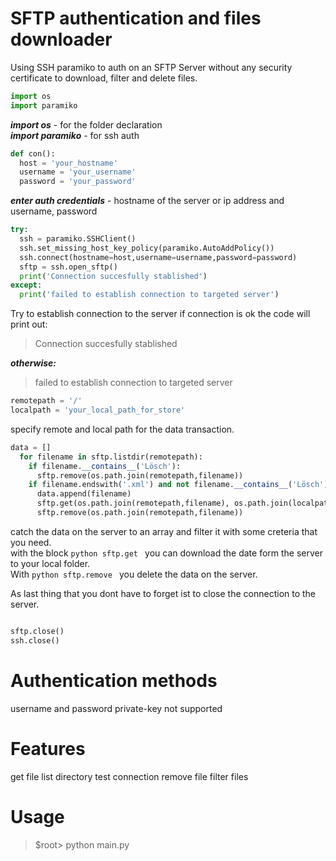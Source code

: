 # SFTP authentication and files downloader
Using SSH paramiko to auth on an SFTP Server without any security certificate to download, filter and delete files.   

```python
import os
import paramiko
```
***import os*** - for the folder declaration  
***import paramiko*** - for ssh auth

```python
def con():
  host = 'your_hostname'
  username = 'your_username'
  password = 'your_password'
```
***enter auth credentials*** - hostname of the server or ip address and username, password

```python
try:
  ssh = paramiko.SSHClient()
  ssh.set_missing_host_key_policy(paramiko.AutoAddPolicy())
  ssh.connect(hostname=host,username=username,password=password)
  sftp = ssh.open_sftp()
  print('Connection succesfully stablished')
except:
  print('failed to establish connection to targeted server')
```
Try to establish connection to the server if connection is ok the code will print out:  
> Connection succesfully stablished  

***otherwise:***  

> failed to establish connection to targeted server  

```python 
remotepath = '/'
localpath = 'your_local_path_for_store'
```

specify remote and local path for the data transaction.  

```python
data = []
  for filename in sftp.listdir(remotepath):
    if filename.__contains__('Lösch'):
      sftp.remove(os.path.join(remotepath,filename))
    if filename.endswith('.xml') and not filename.__contains__('Lösch'):
      data.append(filename)
      sftp.get(os.path.join(remotepath,filename), os.path.join(localpath,filename))
      sftp.remove(os.path.join(remotepath,filename))
```
catch the data on the server to an array and filter it with some creteria that you need.  
with the block ```python sftp.get ``` you can download the date form the server to your local folder.  
With ```python sftp.remove ``` you delete the data on the server. 

As last thing that you dont have to forget ist to close the connection to the server.

```python

sftp.close()
ssh.close()
```

# Authentication methods
username and password
private-key not supported

# Features 
get file
list directory
test connection
remove file
filter files

# Usage 

> $root> python main.py
